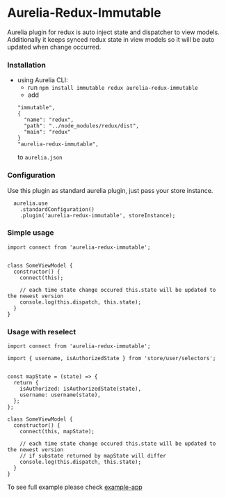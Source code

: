 # Aurelia-Redux-Immutable

Aurelia plugin for redux is auto inject state and dispatcher to view models. Additionally it keeps synced redux state in view models so it will be auto updated when change occurred.


### Installation

* using Aurelia CLI:
  * run `npm install immutable redux aurelia-redux-immutable`
  * add
  ```
  "immutable",
  {
    "name": "redux",
    "path": "../node_modules/redux/dist",
    "main": "redux"
  }
  "aurelia-redux-immutable",
  ```
  to `aurelia.json`

### Configuration

Use this plugin as standard aurelia plugin, just pass your store instance.
```
  aurelia.use
    .standardConfiguration()
    .plugin('aurelia-redux-immutable', storeInstance);
```

### Simple usage


```
import connect from 'aurelia-redux-immutable';


class SomeViewModel {
  constructor() {
    connect(this);

    // each time state change occured this.state will be updated to the newest version
    console.log(this.dispatch, this.state);
  }
}
```

### Usage with reselect

```
import connect from 'aurelia-redux-immutable';

import { username, isAuthorizedState } from 'store/user/selectors';


const mapState = (state) => {
  return {
    isAuthorized: isAuthorizedState(state),
    username: username(state),
  };
};

class SomeViewModel {
  constructor() {
    connect(this, mapState);

    // each time state change occured this.state will be updated to the newest version
    // if substate returned by mapState will differ
    console.log(this.dispatch, this.state);
  }
}
```

To see full example please check [example-app](./doc/example-app/)
